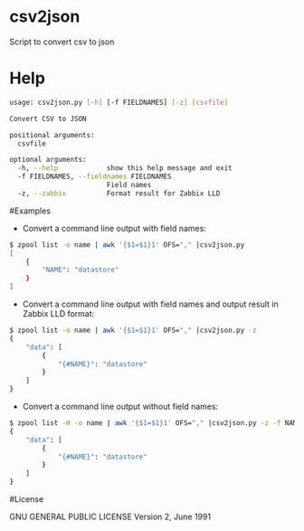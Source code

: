 # csv2json
Script to convert csv to json

# Help

```bash
usage: csv2json.py [-h] [-f FIELDNAMES] [-z] [csvfile]

Convert CSV to JSON

positional arguments:
  csvfile

optional arguments:
  -h, --help            show this help message and exit
  -f FIELDNAMES, --fieldnames FIELDNAMES
                        Field names
  -z, --zabbix          Format result for Zabbix LLD
```

#Examples

* Convert a command line output with field names:

```bash
$ zpool list -o name | awk '{$1=$1}1' OFS="," |csv2json.py
[
    {
        "NAME": "datastore"
    }
]
```

* Convert a command line output with field names and output result in Zabbix LLD format:

```bash
$ zpool list -o name | awk '{$1=$1}1' OFS="," |csv2json.py -z
{
    "data": [
        {
            "{#NAME}": "datastore"
        }
    ]
}
```

* Convert a command line output without field names:
```bash
$ zpool list -H -o name | awk '{$1=$1}1' OFS="," |csv2json.py -z -f NAME
{
    "data": [
        {
            "{#NAME}": "datastore"
        }
    ]
}

```

#License

GNU GENERAL PUBLIC LICENSE Version 2, June 1991

